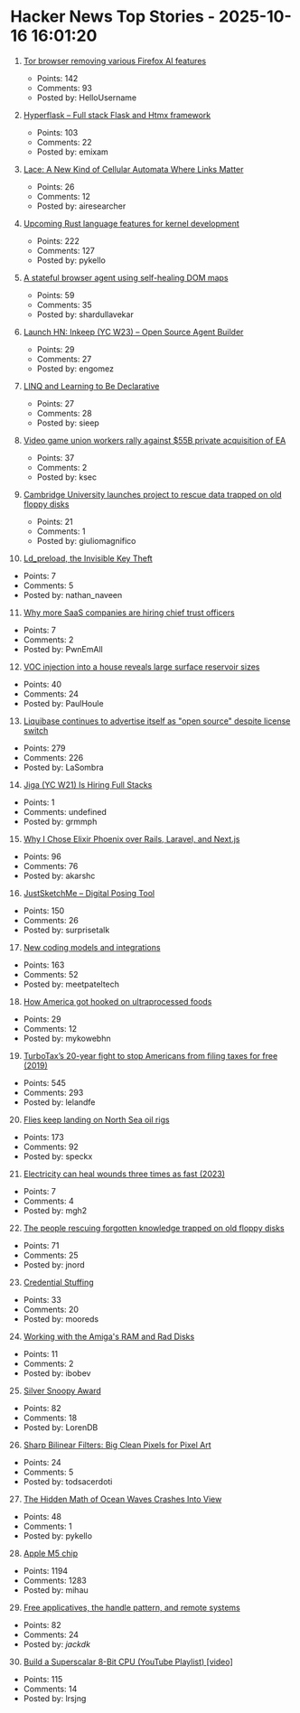 # Hacker News Top Stories - 2025-10-16 16:01:20

1. [Tor browser removing various Firefox AI features](https://blog.torproject.org/new-alpha-release-tor-browser-150a4/)
   - Points: 142
   - Comments: 93
   - Posted by: HelloUsername

2. [Hyperflask – Full stack Flask and Htmx framework](https://hyperflask.dev/)
   - Points: 103
   - Comments: 22
   - Posted by: emixam

3. [Lace: A New Kind of Cellular Automata Where Links Matter](https://www.novaspivack.com/science/introducing-lace-a-new-kind-of-cellular-automata)
   - Points: 26
   - Comments: 12
   - Posted by: airesearcher

4. [Upcoming Rust language features for kernel development](https://lwn.net/Articles/1039073/)
   - Points: 222
   - Comments: 127
   - Posted by: pykello

5. [A stateful browser agent using self-healing DOM maps](https://100x.bot/a/a-stateful-browser-agent-using-self-healing-dom-maps)
   - Points: 59
   - Comments: 35
   - Posted by: shardullavekar

6. [Launch HN: Inkeep (YC W23) – Open Source Agent Builder](https://github.com/inkeep/agents)
   - Points: 29
   - Comments: 27
   - Posted by: engomez

7. [LINQ and Learning to Be Declarative](https://www.nickstambaugh.dev/posts/LINQ-and-being-declarative)
   - Points: 27
   - Comments: 28
   - Posted by: sieep

8. [Video game union workers rally against $55B private acquisition of EA](https://www.eurogamer.net/ea-union-workers-rally-against-55bn-saudi-backed-private-acquisition-with-formal-petition-to-regulators)
   - Points: 37
   - Comments: 2
   - Posted by: ksec

9. [Cambridge University launches project to rescue data trapped on old floppy disks](https://www.lib.cam.ac.uk/stories/floppy-disk-funding)
   - Points: 21
   - Comments: 1
   - Posted by: giuliomagnifico

10. [Ld_preload, the Invisible Key Theft](https://bomfather.dev/blog/ld-preload-the-invisible-key-theft/)
   - Points: 7
   - Comments: 5
   - Posted by: nathan_naveen

11. [Why more SaaS companies are hiring chief trust officers](https://www.itbrew.com/stories/2025/10/14/why-more-saas-companies-are-hiring-chief-trust-officers)
   - Points: 7
   - Comments: 2
   - Posted by: PwnEmAll

12. [VOC injection into a house reveals large surface reservoir sizes](https://www.pnas.org/doi/10.1073/pnas.2503399122)
   - Points: 40
   - Comments: 24
   - Posted by: PaulHoule

13. [Liquibase continues to advertise itself as "open source" despite license switch](https://github.com/liquibase/liquibase/issues/7374)
   - Points: 279
   - Comments: 226
   - Posted by: LaSombra

14. [Jiga (YC W21) Is Hiring Full Stacks](https://www.workatastartup.com/jobs/44310)
   - Points: 1
   - Comments: undefined
   - Posted by: grmmph

15. [Why I Chose Elixir Phoenix over Rails, Laravel, and Next.js](https://akarshc.com/post/phoenix-for-my-project.html)
   - Points: 96
   - Comments: 76
   - Posted by: akarshc

16. [JustSketchMe – Digital Posing Tool](https://justsketch.me)
   - Points: 150
   - Comments: 26
   - Posted by: surprisetalk

17. [New coding models and integrations](https://ollama.com/blog/coding-models)
   - Points: 163
   - Comments: 52
   - Posted by: meetpateltech

18. [How America got hooked on ultraprocessed foods](https://www.nytimes.com/interactive/2025/10/16/well/eat/ultraprocessed-food-junk-history.html)
   - Points: 29
   - Comments: 12
   - Posted by: mykowebhn

19. [TurboTax’s 20-year fight to stop Americans from filing taxes for free (2019)](https://www.propublica.org/article/inside-turbotax-20-year-fight-to-stop-americans-from-filing-their-taxes-for-free)
   - Points: 545
   - Comments: 293
   - Posted by: lelandfe

20. [Flies keep landing on North Sea oil rigs](https://theconversation.com/thousands-of-flies-keep-landing-on-north-sea-oil-rigs-then-taking-off-a-few-hours-later-heres-why-265622)
   - Points: 173
   - Comments: 92
   - Posted by: speckx

21. [Electricity can heal wounds three times as fast (2023)](https://www.chalmers.se/en/current/news/mc2-how-electricity-can-heal-wounds-three-times-as-fast/)
   - Points: 7
   - Comments: 4
   - Posted by: mgh2

22. [The people rescuing forgotten knowledge trapped on old floppy disks](https://www.bbc.com/future/article/20251009-rescuing-knowledge-trapped-on-old-floppy-disks)
   - Points: 71
   - Comments: 25
   - Posted by: jnord

23. [Credential Stuffing](https://ciamweekly.substack.com/p/credential-stuffing)
   - Points: 33
   - Comments: 20
   - Posted by: mooreds

24. [Working with the Amiga's RAM and Rad Disks](https://www.datagubbe.se/ramdisk/)
   - Points: 11
   - Comments: 2
   - Posted by: ibobev

25. [Silver Snoopy Award](https://www.nasa.gov/space-flight-awareness/silver-snoopy-award/)
   - Points: 82
   - Comments: 18
   - Posted by: LorenDB

26. [Sharp Bilinear Filters: Big Clean Pixels for Pixel Art](https://bumbershootsoft.wordpress.com/2025/10/11/sharp-bilinear-filters-big-clean-pixels-for-pixel-art/)
   - Points: 24
   - Comments: 5
   - Posted by: todsacerdoti

27. [The Hidden Math of Ocean Waves Crashes Into View](https://www.quantamagazine.org/the-hidden-math-of-ocean-waves-crashes-into-view-20251015/)
   - Points: 48
   - Comments: 1
   - Posted by: pykello

28. [Apple M5 chip](https://www.apple.com/newsroom/2025/10/apple-unleashes-m5-the-next-big-leap-in-ai-performance-for-apple-silicon/)
   - Points: 1194
   - Comments: 1283
   - Posted by: mihau

29. [Free applicatives, the handle pattern, and remote systems](https://exploring-better-ways.bellroy.com/free-applicatives-the-handle-pattern-and-remote-systems.html)
   - Points: 82
   - Comments: 24
   - Posted by: _jackdk_

30. [Build a Superscalar 8-Bit CPU (YouTube Playlist) [video]](https://www.youtube.com/watch?v=bwjMLyBU4RU&list=PLyR4neQXqQo5nPdEiMbaEJxWiy_UuyNN4&index=1)
   - Points: 115
   - Comments: 14
   - Posted by: lrsjng


